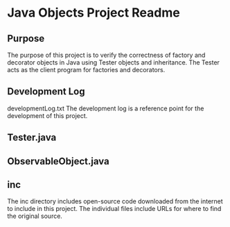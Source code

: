 # Java Objects Project Readme

## Purpose
The purpose of this project is to verify the correctness of factory and decorator objects in Java using Tester objects and inheritance. The Tester acts as the client program for factories and decorators. 

## Development Log
developmentLog.txt
The development log is a reference point for the development of this project.

## Tester.java
## ObservableObject.java

## inc
The inc directory includes open-source code downloaded from the internet to include in this project. The individual files include URLs for where to find the original source.